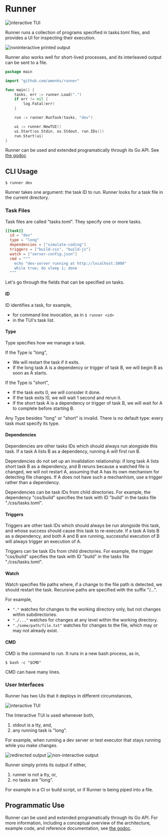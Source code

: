 # Runner

<img alt="interactive TUI" src="https://github.com/amonks/runner/blob/main/screenshots/tui.gif?raw=true" />

Runner runs a collection of programs specified in tasks.toml files, and
provides a UI for inspecting their execution.

<img alt="noninteractive printed output" src="https://github.com/amonks/runner/blob/main/screenshots/printer.gif?raw=true" />

Runner also works well for short-lived processes, and its interleaved output
can be sent to a file.

```go
package main

import "github.com/amonks/runner"

func main() {
	tasks, err := runner.Load(".")
	if err != nil {
		log.Fatal(err)
	}

	run := runner.RunTask(tasks, "dev")

	ui := runner.NewTUI()
	ui.Start(os.Stdin, os.Stdout, run.IDs())
	run.Start(ui)
}
```

Runner can be used and extended programatically through its Go API. See [the
godoc][1]

[1]: https://pkg.go.dev/github.com/amonks/runner

## CLI Usage

```
$ runner dev
```

Runner takes one argument: the task ID to run. Runner looks for a task file in
the current directory.

### Task Files

Task files are called "tasks.toml". They specify one or more tasks.

```toml
[[task]]
  id = "dev"
  type = "long"
  dependencies = ["simulate-coding"]
  triggers = ["build-css", "build-js"]
  watch = ["server-config.json"]
  cmd = """
    echo "dev-server running at http://localhost:3000"
    while true; do sleep 1; done
  """
```

Let's go through the fields that can be specified on tasks.

#### ID

ID identifies a task, for example,

- for command line invocation, as in `$ runner <id>`
- in the TUI's task list.

#### Type

Type specifies how we manage a task.

If the Type is "long",

- We will restart the task if it exits.
- If the long task A is a dependency or trigger of task B, we will begin B as
  soon as A starts.

If the Type is "short",

- If the task exits 0, we will consider it done.
- If the task exits !0, we will wait 1 second and rerun it.
- If the short task A is a dependency or trigger of task B, we will wait for A
  to complete before starting B.

Any Type besides "long" or "short" is invalid. There is no default type: every
task must specify its type.

#### Dependencies

Dependencies are other tasks IDs which should always run alongside this task.
If a task A lists B as a dependency, running A will first run B.

Dependencies do not set up an invalidation relationship: if long task A lists
short task B as a dependency, and B reruns because a watched file is changed,
we will not restart A, assuming that A has its own mechanism for detecting file
changes. If A does not have such a mechanhism, use a trigger rather than a
dependency.

Dependencies can be task IDs from child directories. For example, the
dependency "css/build" specifies the task with ID "build" in the tasks file
"./css/tasks.toml".

#### Triggers

Triggers are other task IDs which should always be run alongside this task, and
whose success should cause this task to re-execute. If a task A lists B as a
dependency, and both A and B are running, successful execution of B will always
trigger an execution of A.

Triggers can be task IDs from child directories. For example, the trigger
"css/build" specifies the task with ID "build" in the tasks file
"./css/tasks.toml".

#### Watch

Watch specifies file paths where, if a change to the file path is detected, we
should restart the task. Recursive paths are specified with the suffix "/...".

For example,

- `"."` watches for changes to the working directory only, but not changes
  within subdirectories.
- `"./..."` watches for changes at any level within the working directory.
- `"./some/path/file.txt"` watches for changes to the file, which may or may
  not already exist.

#### CMD

CMD is the command to run. It runs in a new bash process, as in,

    $ bash -c "$CMD"

CMD can have many lines.

### User Interfaces

Runner has two UIs that it deploys in different circumstances,

<img alt="interactive TUI" src="https://github.com/amonks/runner/blob/main/screenshots/tui.gif?raw=true" />

The Interactive TUI is used whenever both,

1. stdout is a tty, and,
2. any running task is "long".

For example, when running a dev server or test executor that stays running
while you make changes.

<img alt="redirected output" src="https://github.com/amonks/runner/blob/main/screenshots/nontty.gif?raw=true" />

<img alt="non-interactive output" src="https://github.com/amonks/runner/blob/main/screenshots/printer.gif?raw=true" />

Runner simply prints its output if either,

1. runner is not a tty, or,
2. no tasks are "long".

For example in a CI or build script, or if Runner is being piped into a file.

## Programmatic Use

Runner can be used and extended programatically through its Go API. For more
information, including a conceptual overview of the architecture, example code,
and reference documentation, see [the godoc][1].

[1]: https://pkg.go.dev/github.com/amonks/runner
